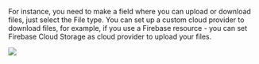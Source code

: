 [comment]: # ($page_title=File)

For instance, you need to make a field where you can upload or download files, just select the File type. You can set up a custom cloud provider to download files, for example, if you use a Firebase resource - you can set Firebase Cloud Storage as cloud provider to upload your files.

![](https://gblobscdn.gitbook.com/assets%2F-LQ08RFAKZvFADEiXKFy%2F-MG0i8x8KedizpvdQBHv%2F-MG0ln9KsyqSInsCGZ4P%2FGIF.gif?alt=media&token=26320be6-b1ec-4467-b07d-eaf792c680ef)

